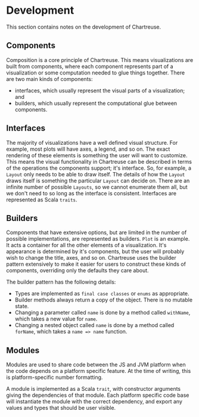 # Development

This section contains notes on the development of Chartreuse.


## Components

Composition is a core principle of Chartreuse.
This means visualizations are built from components, where each component represents part of a visualization or some computation needed to glue things together.
There are two main kinds of components:

* interfaces, which usually represent the visual parts of a visualization; and
* builders, which usually represent the computational glue between components.


## Interfaces

The majority of visualizations have a well defined visual structure. 
For example, most plots will have axes, a legend, and so on. 
The exact rendering of these elements is something the user will want to customize.
This means the visual functionality in Chartreuse can be described in terms of the operations the components support; it's interface.
So, for example, a `Layout` only needs to be able to draw itself.
The details of how the `Layout` draws itself is something the particular `Layout` can decide on.
There are an infinite number of possible `Layouts`, so we cannot enumerate them all, but we don't need to so long as the interface is consistent.
Interfaces are represented as Scala `traits`.


## Builders

Components that have extensive options, but are limited in the number of possible implementations, are represented as builders.
`Plot` is an example.
It acts a container for all the other elements of a visualization.
It's appearance is determined by it's components, but the user will probably wish to change the title, axes, and so on.
Chartreuse uses the builder pattern extensively to make it easier for users to construct these kinds of components,
overriding only the defaults they care about.

The builder pattern has the following details:

* Types are implemented as `final case classes` or `enums` as appropriate.
* Builder methods always return a copy of the object. There is no mutable state.
* Changing a parameter called `name` is done by a method called `withName`, which takes a new value for `name`.
* Changing a nested object called `name` is done by a method called `forName`, which takes a `name => name` function.


## Modules

Modules are used to share code between the JS and JVM platform when the code depends on a platform specific feature. At the time of writing, this is platform-specific number formatting.

A module is implemented as a Scala `trait`, with constructor arguments giving the dependencies of that module. Each platform specific code base will instantiate the module with the correct dependency, and export any values and types that should be user visible.
